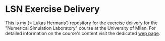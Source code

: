 # LSN Exercise Delivery

This is my (= Lukas Hermans') repository for the exercise delivery for the "Numerical Simulation Laboratory" course at the University of Milan. For detailed information on the course's content visit the dedicated [wep page](https://www.unimi.it/en/education/degree-programme-courses/2021/numerical-simulation-laboratory).
